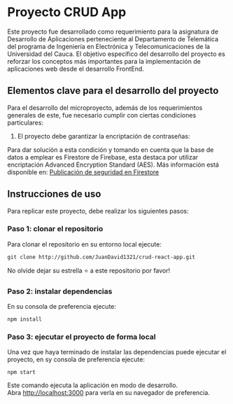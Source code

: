 # Proyecto CRUD App
Este proyecto fue desarrollado como requerimiento para la asignatura de Desarrollo de Aplicaciones  perteneciente al Departamento de Telemática del programa de Ingeniería en Electrónica y Telecomunicaciones de la Universidad del Cauca. El objetivo específico del desarrollo del proyecto es reforzar los conceptos más importantes para la implementación de aplicaciones web desde el desarrollo FrontEnd.

## Elementos clave para el desarrollo del proyecto
Para el desarrollo del microproyecto, además de los requerimientos generales de este, fue necesario cumplir con ciertas condiciones particulares:

1. El proyecto debe garantizar la encriptación de contraseñas:

Para dar solución a esta condición y tomando en cuenta que la base de datos a emplear es Firestore de Firebase, esta destaca por utilizar encriptación Advanced Encryption Standard (AES). Más información está disponible en: [Publicación de seguridad en Firestore](https://cloud.google.com/firestore/docs/server-side-encryption?hl=es-419)

## Instrucciones de uso
Para replicar este proyecto, debe realizar los siguientes pasos:

### Paso 1: clonar el repositorio
Para clonar el repositorio en su entorno local ejecute:

`git clone http://github.com/JuanDavid1321/crud-react-app.git`

No olvide dejar su estrella ⭐ a este repositorio por favor!

### Paso 2: instalar dependencias
En su consola de preferencia ejecute:

`npm install`

### Paso 3: ejecutar el proyecto de forma local
Una vez que haya terminado de instalar las dependencias puede ejecutar el proyecto, en sy consola de preferencia ejecute:

`npm start`

Este comando ejecuta la aplicación en modo de desarrollo.\
Abra [http://localhost:3000](http://localhost:3000) para verla en su navegador de preferencia.